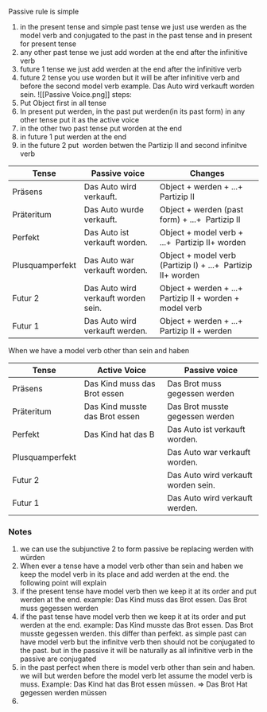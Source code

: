Passive rule is simple 
1. in the present tense and simple past tense we just use werden as the model verb and conjugated to the past in the past tense and in present for present tense
2. any other past tense we just add worden at the end after the infinitive verb
3. future 1 tense we just add werden at the end after the infinitive verb
4. future 2 tense  you use worden but it will be after infinitive verb and before the second model verb example. Das Auto wird verkauft worden sein.
![[Passive Voice.png]]
 steps:
 1. Put Object first in all tense                                                            
 2. In present put werden, in the past put werden(in its past form) in any other tense put it as the active voice 
 3. in the other two past tense put worden at the end                                      
 4. in future 1 put werden at the end                                                      
 5. in the future 2 put  worden betwen the Partizip II and second infinitve verb    

| Tense           | Passive voice                       | Changes                                                      |
| --------------- | ----------------------------------- | ------------------------------------------------------------ |
| Präsens         | Das Auto wird verkauft.             | Object + werden + ...+  Partizip II                          |
| Präteritum      | Das Auto wurde verkauft.            | Object + werden (past form) + ...+  Partizip II              |
| Perfekt         | Das Auto ist verkauft worden.       | Object + model verb + ...+  Partizip II+ worden              |
| Plusquamperfekt | Das Auto war verkauft worden.       | Object + model verb (Partizip I) + ...+  Partizip II+ worden |
| Futur 2         | Das Auto wird verkauft worden sein. | Object + werden + ...+  Partizip II + worden + model verb    |
| Futur 1         | Das Auto wird verkauft werden.      | Object + werden + ...+  Partizip II + werden                 |
When we have a model verb other than sein and haben

| Tense           | Active Voice                   | Passive voice                       |
| --------------- | ------------------------------ | ----------------------------------- |
| Präsens         | Das Kind muss das Brot essen   | Das Brot muss gegessen werden       |
| Präteritum      | Das Kind musste das Brot essen | Das Brot musste gegessen werden     |
| Perfekt         | Das Kind hat das B             | Das Auto ist verkauft worden.       |
| Plusquamperfekt |                                | Das Auto war verkauft worden.       |
| Futur 2         |                                | Das Auto wird verkauft worden sein. |
| Futur 1         |                                | Das Auto wird verkauft werden.      |
### Notes
1. we can use the subjunctive 2 to form passive be replacing werden with würden
2. When ever a tense have a model verb other than sein and haben we keep the model verb in its place and add werden at the end. the following point will explain
3. if the present tense have model verb then we keep it at its order and  put werden at the end. example:  Das Kind muss  das Brot essen.  Das Brot muss gegessen werden
4.  if the past tense have model verb then we keep it at its order and  put werden at the end. example:  Das Kind musste das Brot essen.  Das Brot musste gegessen werden. this differ than perfekt. as simple past can have model verb but the infinitve verb then should not be conjugated to the past. but in the passive it will be naturally as all infinitive verb in the passive are conjugated
5. in the past perfect when there is model verb other than sein and haben. we will but werden before the model verb let assume the model verb is muss. Example: Das Kind hat das Brot essen müssen. => Das Brot Hat gegessen werden müssen
6. 
